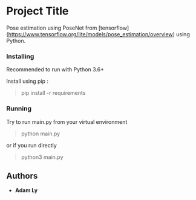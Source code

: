 # Project Title

Pose estimation using PoseNet from [tensorflow] (https://www.tensorflow.org/lite/models/pose_estimation/overview) using Python.

### Installing

Recommended to run with Python 3.6+

Install using pip :
> pip install -r requirements


### Running

Try to run main.py from your virtual environment
> python main.py

or if you run directly

> python3 main.py

## Authors

* **Adam Ly** 



